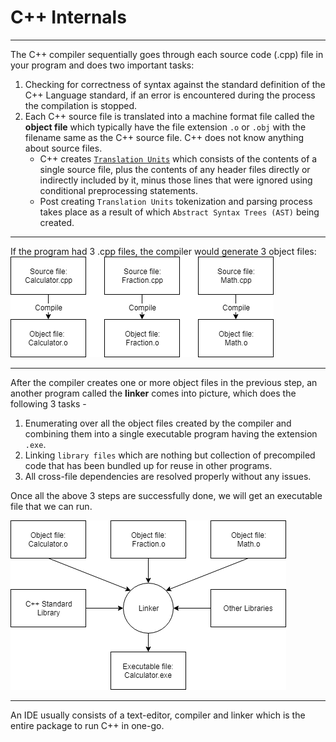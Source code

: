 # C++ Internals
___

The C++ compiler sequentially goes through each source code (.cpp) file in your program and does two important tasks:
1. Checking for correctness of syntax against the standard definition of the C++ Language standard, if an error is encountered during the process the compilation is stopped.
2. Each C++ source file is translated into a machine format file called the **object file** which typically have the file extension `.o` or `.obj` with the filename same as the C++ source file. C++ does not know anything about source files.
    - C++ creates [`Translation Units`](https://docs.microsoft.com/en-us/cpp/cpp/program-and-linkage-cpp?view=vs-2019) which consists of the contents of a single source file, plus the contents of any header files directly or indirectly included by it, minus those lines that were ignored using conditional preprocessing statements.
    - Post creating `Translation Units` tokenization and parsing process takes place as a result of which `Abstract Syntax Trees (AST)` being created.
___

If the program had 3 .cpp files, the compiler would generate 3 object files:
![CompileSource](./CompileSource.png)
___

After the compiler creates one or more object files in the previous step, an another program called the **linker** comes into picture, which does the following 3 tasks -

1. Enumerating over all the object files created by the compiler and combining them into a single executable program having the extension `.exe`.
2. Linking `library files` which are nothing but collection of precompiled code that has been bundled up for reuse in other programs.
3. All cross-file dependencies are resolved properly without any issues.

Once all the above 3 steps are successfully done, we will get an executable file that we can run.

![LinkingObjects](./LinkingObjects.png)

___

An IDE usually consists of a text-editor, compiler and linker which is the entire package to run C++ in one-go.